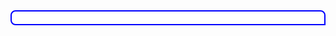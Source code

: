 <div style="
border: 2px solid blue;
background-color: white;
padding: 10px; 
border-radius: 8px 8px 0px 8px;
color:black;
">
</div>

